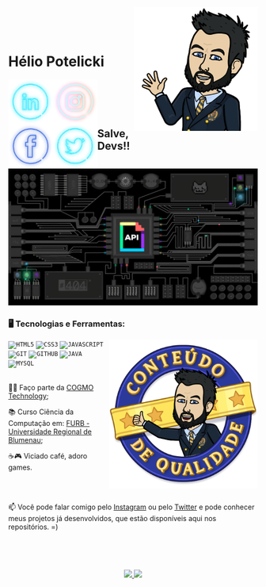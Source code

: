<img align="right" width="250px" style="margin-top:-20px" src="images\Salve.PNG">

</br>
</br>

<div dsplay="inline-block">
 
 <h1 align="left">Hélio Potelicki</h1>

  <a href="https://www.linkedin.com/in/h%C3%A9lio-potelicki">
    <img align="left" width="90px" src="images\Linkedin.png" alt="linkedin" style="vertical-align:top;">
  </a>

 <a href="https://www.instagram.com/helio_potelicky/">
    <img align="left" width="90px" src="images\Instagram.png" alt="instagram" style="vertical-align:top;">
  </a> 

  <a href="https://www.facebook.com/SirPotelicky">
    <img align="left" width="90px" src="images\Facebook.png" alt="facebook" style="vertical-align:top;">
  </a>

  <a href="https://twitter.com/helio_potelicky">
    <img align="left" width="90px" src="images\Twitter.png" alt="twitter" style="vertical-align:top;">
  </a>

</div>

</br>
</br>
</br>
</br>

## Salve, Devs!!

<p align="center">
  <img src="images\dev-background.gif" width="700">
</p>

### 🖥️ Tecnologias e Ferramentas: 
<img width="300px" align="right" src="images\Qualidade.PNG">
<code><img width="40px" src="https://cdn.jsdelivr.net/gh/devicons/devicon/icons/html5/html5-original-wordmark.svg" title = "HTML5"/></code>
<code><img width="40px" src="https://cdn.jsdelivr.net/gh/devicons/devicon/icons/css3/css3-original-wordmark.svg" title = "CSS3"/></code>
<code><img width="40px" src="https://cdn.jsdelivr.net/gh/devicons/devicon/icons/javascript/javascript-original.svg" title = "JAVASCRIPT"/></code>
<code><img width="40px" src="https://cdn.jsdelivr.net/gh/devicons/devicon/icons/git/git-original.svg" title = "GIT"/></code>
<code><img width="40px" src="https://cdn.jsdelivr.net/gh/devicons/devicon/icons/github/github-original.svg" title = "GITHUB"/></code>
<code><img width="40px" src="https://cdn.jsdelivr.net/gh/devicons/devicon/icons/java/java-original.svg" title = "JAVA"/></code>
<code><img width="40px" src="https://cdn.jsdelivr.net/gh/devicons/devicon/icons/mysql/mysql-original.svg" title = "MYSQL"/></code>

</br>
</br>

<div display="inline-block">
 <p align="left">👨‍💻 Faço parte da <a href="http://cogmo.com.br/">COGMO Technology</a>;</p>
 <p align="left">📚 Curso Ciência da Computação em: <a href="https://www.furb.br/web/10/portugues">FURB - Universidade Regional de Blumenau</a>;</p>
 <p align="left">☕🎮 Viciado café, adoro games.</p>
</div>

</br>
</br>

📫 Você pode falar comigo pelo [Instagram](https://www.instagram.com/helio_potelicky/) ou pelo [Twitter](https://twitter.com/helio_potelicky) e pode conhecer meus projetos já desenvolvidos, que estão disponíveis aqui nos repositórios. =)

</br>
</br>

##
<p align="center">
<a href="https://github.com/HELIOPOTELICKI">
  <img height="180em" src="https://github-readme-stats-eight-theta.vercel.app/api?username=HELIOPOTELICKI&show_icons=true&theme=algolia&include_all_commits=true&count_private=true"/>
  <img height="180em" src="https://github-readme-stats-eight-theta.vercel.app/api/top-langs/?username=HELIOPOTELICKI&layout=compact&langs_count=8&theme=algolia"/>
</a>
</p>